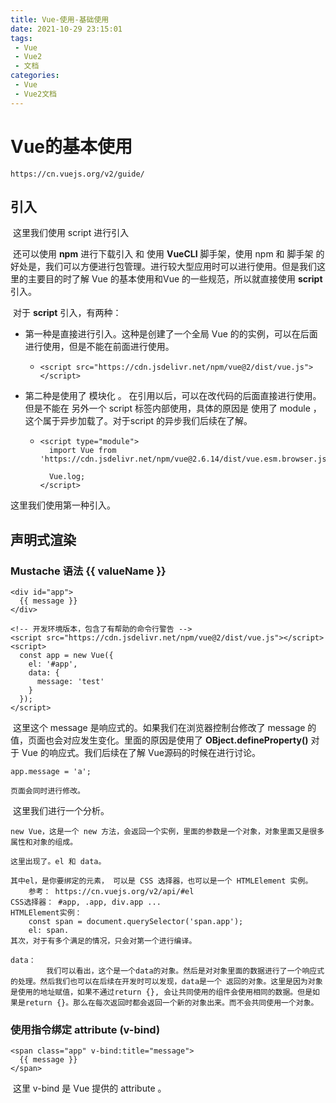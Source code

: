 ```yaml
---
title: Vue-使用-基础使用
date: 2021-10-29 23:15:01
tags:
 - Vue
 - Vue2
 - 文档
categories:
 - Vue
 - Vue2文档
---
```




#  Vue的基本使用

```
https://cn.vuejs.org/v2/guide/
```



## 引入

​		这里我们使用 script 进行引入

​		还可以使用 **npm** 进行下载引入 和 使用 **VueCLI** 脚手架，使用 npm 和 脚手架 的好处是，我们可以方便进行包管理。进行较大型应用时可以进行使用。但是我们这里的主要目的时了解 Vue 的基本使用和Vue 的一些规范，所以就直接使用 **script** 引入。

​		对于 **script** 引入，有两种：

* 第一种是直接进行引入。这种是创建了一个全局 Vue 的的实例，可以在后面进行使用，但是不能在前面进行使用。

  * ```
    <script src="https://cdn.jsdelivr.net/npm/vue@2/dist/vue.js"></script>
    ```

* 第二种是使用了 模块化 。 在引用以后，可以在改代码的后面直接进行使用。但是不能在 另外一个 script 标签内部使用，具体的原因是 使用了 module ，这个属于异步加载了。对于script 的异步我们后续在了解。

  * ```
    <script type="module">
      import Vue from 'https://cdn.jsdelivr.net/npm/vue@2.6.14/dist/vue.esm.browser.js'
      
      Vue.log;
    </script>
    ```

这里我们使用第一种引入。



## 声明式渲染

### Mustache 语法 {{ valueName }}

```
<div id="app">
  {{ message }}
</div>

<!-- 开发环境版本，包含了有帮助的命令行警告 -->
<script src="https://cdn.jsdelivr.net/npm/vue@2/dist/vue.js"></script>
<script>
  const app = new Vue({
    el: '#app',
    data: {
      message: 'test'
    }
  });
</script>
```

​		这里这个 message 是响应式的。如果我们在浏览器控制台修改了 message 的值，页面也会对应发生变化。里面的原因是使用了 **OBject.defineProperty()** 对于 Vue 的响应式。我们后续在了解 Vue源码的时候在进行讨论。

```
app.message = 'a';

页面会同时进行修改。
```

​		这里我们进行一个分析。

```
new Vue，这是一个 new 方法，会返回一个实例，里面的参数是一个对象，对象里面又是很多属性和对象的组成。

这里出现了。el 和 data。
```

```
其中el，是你要绑定的元素， 可以是 CSS 选择器，也可以是一个 HTMLElement 实例。
	参考：	https://cn.vuejs.org/v2/api/#el
CSS选择器： #app, .app, div.app ...
HTMLElement实例： 
	const span = document.querySelector('span.app');
	el: span.
其次，对于有多个满足的情况，只会对第一个进行编译。
```

```
data：
		我们可以看出，这个是一个data的对象。然后是对对象里面的数据进行了一个响应式的处理。然后我们也可以在后续在开发时可以发现，data是一个 返回的对象。这里是因为对象是使用的地址赋值，如果不通过return {}, 会让共同使用的组件会使用相同的数据。但是如果是return {}。那么在每次返回时都会返回一个新的对象出来。而不会共同使用一个对象。 
```



### 使用指令绑定 attribute (v-bind)

```
<span class="app" v-bind:title="message">
  {{ message }}
</span>
```

​		这里 v-bind 是 Vue 提供的 attribute 。